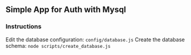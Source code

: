 ## Simple App for Auth with Mysql

### Instructions

Edit the database configuration: `config/database.js`
Create the database schema: `node scripts/create_database.js`

